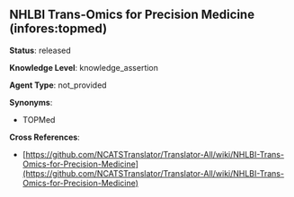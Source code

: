 [//]: # (DO NOT MANUALLY EDIT THIS FILE. IT IS GENERATED FROM A TEMPLATE.)

## NHLBI Trans-Omics for Precision Medicine (infores:topmed)

**Status**: released
  
**Knowledge Level**: knowledge_assertion
  
**Agent Type**: not_provided

**Synonyms**:

- TOPMed

**Cross References**:

- [https://github.com/NCATSTranslator/Translator-All/wiki/NHLBI-Trans-Omics-for-Precision-Medicine](https://github.com/NCATSTranslator/Translator-All/wiki/NHLBI-Trans-Omics-for-Precision-Medicine)

